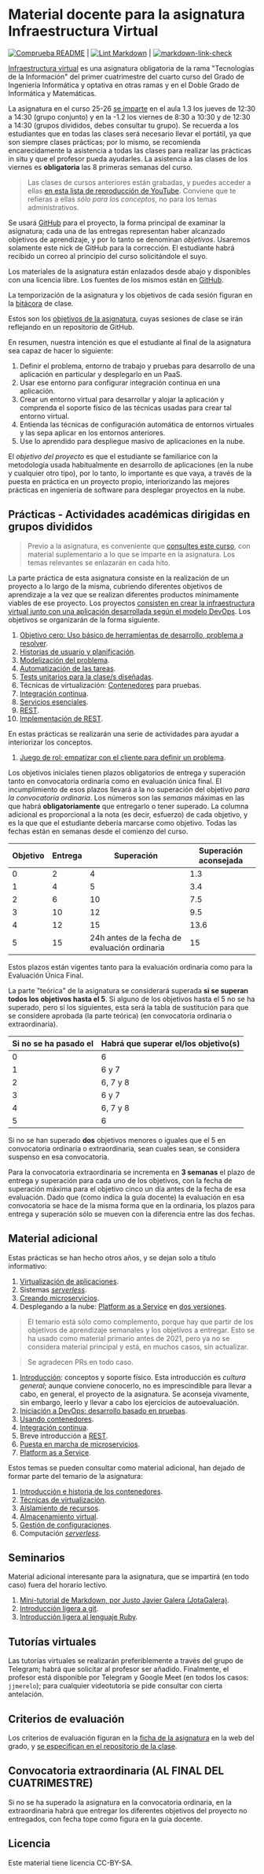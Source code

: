 # Material docente para la asignatura Infraestructura Virtual

[![Comprueba README](https://github.com/JJ/IV/actions/workflows/check-readme.yml/badge.svg)](https://github.com/JJ/IV/actions/workflows/check-readme.yml)
|
[![Lint Markdown](https://github.com/JJ/IV/workflows/Lint%20Markdown/badge.svg)](https://github.com/JJ/IV/actions?query=workflow%3A%22Lint+Markdown%22)
|
[![markdown-link-check](https://github.com/JJ/IV/actions/workflows/linkchecker.yml/badge.svg)](https://github.com/JJ/IV/actions/workflows/linkchecker.yml)

[Infraestructura virtual](https://grados.ugr.es/ramas/ingenieria-arquitectura/grado-ingenieria-informatica/infraestructura-virtual-especialidad-tecnologias-la-informacion/guia-docente)
es una asignatura obligatoria de la rama "Tecnologías de la Información" del
primer cuatrimestre del cuarto curso del Grado de Ingeniería Informática y
optativa en otras ramas y en el Doble Grado de Informática y Matemáticas.

La asignatura en el curso 25-26 [se
imparte](https://etsiit.ugr.es/sites/centros/etsiit/public/inline-files/HorariosGII%2825-26%29.pdf)
en el aula 1.3 los jueves de 12:30 a 14:30 (grupo conjunto) y en la -1.2 los
viernes de 8:30 a 10:30 y de 12:30 a 14:30 (grupos divididos, debes consultar tu
grupo). Se recuerda a los estudiantes que en todas las clases será necesario
llevar el portátil, ya que son siempre clases prácticas; por lo mismo, se
recomienda encarecidamente la asistencia a todas las clases para realizar las
prácticas in situ y que el profesor pueda ayudarles. La asistencia a las clases
de los viernes es **obligatoria** las 8 primeras semanas del curso.

> Las clases de cursos anteriores están grabadas, y puedes acceder a ellas [en
> esta lista de reproducción de
> YouTube](https://www.youtube.com/playlist?list=PLsYEfmwhBQdKIwbMDIwK64pt3Fs03BDz9).
> Conviene que te refieras a ellas *sólo para los conceptos*, no para los temas
> administrativos.

Se usará [GitHub](https://github.com) para el proyecto, la forma principal de
examinar la asignatura; cada una de las entregas representan haber alcanzado
objetivos de aprendizaje, y por lo tanto se denominan *objetivos*. Usaremos
solamente este nick de GitHub para la corrección. El estudiante habrá recibido
un correo al principio del curso solicitándole el suyo.

Los materiales de la asignatura están enlazados desde abajo y
disponibles con una licencia libre. Los fuentes de los mismos están en
[GitHub](https://github.com/JJ/IV).

La temporización de la asignatura y los objetivos de cada sesión figuran en la
[bitácora](https://github.com/JJ/IV-/blob/master/sesiones/README.md) de
clase.

Estos son los [objetivos de la asignatura](documentos/objetivos.md), cuyas
sesiones de clase se irán reflejando en un repositorio de GitHub.

En resumen, nuestra intención es que el estudiante al final de la asignatura sea
capaz de hacer lo siguiente:

1. Definir el problema, entorno de trabajo y pruebas para desarrollo de una
   aplicación en particular y desplegarlo en un PaaS.
2. Usar ese entorno para configurar integración continua en una aplicación.
3. Crear un entorno virtual para desarrollar y alojar la aplicación y comprenda
   el soporte físico de las técnicas usadas para crear tal entorno virtual.
4. Entienda las técnicas de configuración automática de entornos virtuales y
   las sepa aplicar en los entornos anteriores.
5. Use lo aprendido para despliegue masivo de aplicaciones en la nube.

El *objetivo del proyecto* es que el estudiante se familiarice con la
metodología usada habitualmente en desarrollo de aplicaciones (en la nube y
cualquier otro tipo), por lo tanto, lo importante es que vaya, a través de la
puesta en práctica en un proyecto propio, interiorizando las mejores prácticas
en ingeniería de software para desplegar proyectos en la nube.

## Prácticas - Actividades académicas dirigidas en grupos divididos

> Previo a la asignatura, es conveniente
> que [consultes este curso](https://jj.github.io/curso-tdd), con
> material suplementario a lo que se imparte en la asignatura. Los
> temas relevantes se enlazarán en cada hito.

La parte práctica de esta asignatura consiste en la realización de un proyecto a
lo largo de la misma, cubriendo diferentes objetivos de aprendizaje a la vez que
se realizan diferentes productos mínimamente viables de ese proyecto. Los
proyectos [consisten en crear la infraestructura virtual junto con una
aplicación desarrollada según el modelo
DevOps](documentos/proyecto/README.md). Los objetivos se organizarán de la forma
siguiente.

1. [Objetivo cero: Uso básico de herramientas de desarrollo, problema a
   resolver](documentos/proyecto/0.Repositorio.md).
2. [Historias de usuario y
   planificación](documentos/proyecto/1.Planificacion.md).
3. [Modelización del problema](documentos/proyecto/2.Modelo.md).
4. [Automatización de las tareas](documentos/proyecto/3.Automatizar.md).
5. [Tests unitarios para la clase/s diseñadas](documentos/proyecto/4.Tests.md).
6. Técnicas de virtualización: [Contenedores](documentos/proyecto/5.Docker.md)
   para pruebas.
7. [Integración continua](documentos/proyecto/6.CI.md).
8. [Servicios esenciales](documentos/proyecto/7.Servicios.md).
9. [REST](documentos/proyecto/8.REST.md).
10. [Implementación de REST](documentos/proyecto/9.Microservicio.md).

En estas prácticas se realizarán una serie de actividades para ayudar
a interiorizar los conceptos.

1. [Juego de rol: empatizar con el cliente para definir un problema](documentos/actividades/juego-rol-design-thinking.md).

Los objetivos iniciales tienen plazos obligatorios de entrega y superación tanto
en convocatoria ordinaria como en evaluación única final. El incumplimiento de
esos plazos llevará a la no superación del objetivo *para la convocatoria
ordinaria*. Los números son las *semanas* máximas en las que habrá
**obligatoriamente** que entregarlo o tener superado. La columna adicional es
proporcional a la nota (es decir, esfuerzo) de cada objetivo, y es la que que el
estudiante debería marcarse como objetivo. Todas las fechas están en semanas
desde el comienzo del curso.

| Objetivo | Entrega  | Superación | Superación **aconsejada**  |
| -------- | -------- | --------      | --------                  |
| 0        | 2        | 4             | 1.3                       |
| 1        | 4        | 5             | 3.4                       |
| 2        | 6        | 10            | 7.5                       |
| 3        | 10       | 12            | 9.5                       |
| 4        | 12       | 15            | 13.6                      |
| 5        | 15       | 24h antes de la fecha de evaluación ordinaria | 15 |

Estos plazos están vigentes tanto para la evaluación ordinaria como para la
Evaluación Única Final.

La parte "teórica" de la asignatura se considerará superada **si se superan
todos los objetivos hasta el 5**. Si alguno de los objetivos hasta el 5 no se ha
superado, pero sí los siguientes, esta será la tabla de sustitución para que se
considere aprobada (la parte teórica) (en convocatoria ordinaria o
extraordinaria).

| Si no se ha pasado el | Habrá que superar el/los objetivo(s) |
| --------------------- | -------------------------------      |
| 0                     | 6                                    |
| 1                     | 6 y 7                                |
| 2                     | 6, 7 y 8                             |
| 3                     | 6 y 7                                |
| 4                     | 6, 7 y 8                             |
| 5                     | 6                                    |

Si no se han superado **dos** objetivos menores o iguales que el 5 en
convocatoria ordinaria o extraordinaria, sean cuales sean, se considera suspenso
en esa convocatoria.

Para la convocatoria extraordinaria se incrementa en **3 semanas** el plazo de
entrega y superación para cada uno de los objetivos, con la fecha de superación
máxima para el objetivo cinco un día antes de la fecha de esa evaluación. Dado
que (como indica la guía docente) la evaluación en esa convocatoria se hace de
la misma forma que en la ordinaria, los plazos para entrega y superación sólo se
mueven con la diferencia entre las dos fechas.

## Material adicional

Estas prácticas se han hecho otros años, y se dejan solo a título informativo:

1. [Virtualización de aplicaciones](documentos/proyecto/5.IaaS.md).
2. Sistemas [*serverless*](documentos/proyecto/5.Serverless.md).
3. [Creando microservicios](documentos/proyecto/6.Microservicio.md).
4. Desplegando a la nube: [Platform as a Service](documentos/proyecto/7.PaaS.md)
   en [dos versiones](documentos/proyecto/10.PaaS.md).

> El temario está sólo como complemento, porque hay que partir de los objetivos
de aprendizaje semanales y los objetivos a entregar. Esto se ha usado como
material primario antes de 2021, pero ya no se considera material principal y
está, en muchos casos, sin actualizar.

> Se agradecen PRs en todo caso.

1. [Introducción](documentos/temas/Intro_concepto_y_soporte_fisico.md):
   conceptos y soporte físico. Esta introducción es *cultura general*; aunque
   conviene conocerlo, no es imprescindible para llevar a cabo, en general, el
   proyecto de la asignatura. Se aconseja vivamente, sin embargo, leerlo y
   llevar a cabo los ejercicios de autoevaluación.
2. [Iniciación a DevOps: desarrollo basado en pruebas](documentos/temas/Desarrollo_basado_en_pruebas.md).
3. [Usando contenedores](documentos/temas/Contenedores.md).
4. [Integración continua](documentos/temas/Integracion_continua.md).
5. Breve introducción a [REST](documentos/temas/REST.md).
6. [Puesta en marcha de microservicios](documentos/temas/Microservicios.md).
7. [Platform as a Service](documentos/temas/PaaS.md).

Estos temas se pueden consultar como material adicional, han dejado de formar
parte del temario de la asignatura:

1. [Introducción e historia de los contenedores](documentos/temas/Intro_contenedores.md).
2. [Técnicas de virtualización](documentos/temas/Tecnicas_de_virtualizacion.md).
3. [Aislamiento de recursos](documentos/temas/Aislamiento_de_recursos.md).
4. [Almacenamiento virtual](documentos/temas/Almacenamiento.md).
5. [Gestión de configuraciones](documentos/temas/Gestion_de_configuraciones.md).
6. Computación [*serverless*](documentos/temas/Serverless.md).

## Seminarios

Material adicional interesante para la asignatura, que se impartirá
(en todo caso) fuera del horario lectivo.

1. [Mini-tutorial de Markdown, por Justo Javier Galera
   (JotaGalera)](documentos/seminarios/MarkDown_tutorial.md).
2. [Introducción ligera a git](preso/intro-git.html).
3. [Introducción ligera al lenguaje Ruby](documentos/seminarios/ruby.md).

## Tutorías virtuales

Las tutorías virtuales se realizarán preferiblemente a través del grupo
de Telegram; habrá que solicitar al profesor ser añadido. Finalmente, el
profesor está disponible por Telegram y Google Meet (en todos los
casos: `jjmerelo`); para cualquier videotutoría se pide consultar con cierta
antelación.

## Criterios de evaluación

Los criterios de evaluación figuran en la
[ficha de la asignatura](https://grados.ugr.es/ramas/ingenieria-arquitectura/grado-ingenieria-informatica/infraestructura-virtual-especialidad-tecnologias-la-informacion/guia-docente)
en la web del grado, y
[se especifican en el repositorio de la clase](https://github.com/JJ/IV-/blob/master/Metodolog%C3%ADa_y_criterios_de_evaluaci%C3%B3n.md).

## Convocatoria extraordinaria (AL FINAL DEL CUATRIMESTRE)

Si no se ha superado la asignatura en la convocatoria ordinaria, en la
extraordinaria habrá que entregar los diferentes objetivos del proyecto no
entregados, con fecha tope como figura en la guía docente.

## Licencia

Este material tiene licencia CC-BY-SA.
